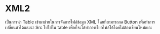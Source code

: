 # XML2
เป็นการนำ Table เข้ามาช่วยในการจัดการไฟล์ข้อมูล XML โดยที่สามารถกด Button เพื่อทำการเปลี่ยนค่าได้และนำ Src ไปใส่ใน table เพื่อที่จะได้ทำการเรียกไฟล์ได้โดยไม่ต้องเขียนใหม่เยอะ
